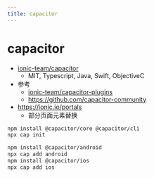```yaml
---
title: capacitor
---
```


# capacitor

- [ionic-team/capacitor](https://github.com/ionic-team/capacitor)
  - MIT, Typescript, Java, Swift, ObjectiveC
- 参考
  - [ionic-team/capacitor-plugins](https://github.com/ionic-team/capacitor-plugins)
  - https://github.com/capacitor-community
- https://ionic.io/portals
  - 部分页面元素替换

```bash
npm install @capacitor/core @capacitor/cli
npx cap init

npm install @capacitor/android
npx cap add android
npm install @capacitor/ios
npx cap add ios
```
